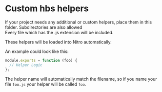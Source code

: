 # Custom hbs helpers

If your project needs any additional or custom helpers, place them in this folder. Subdirectories are also allowed  
Every file which has the .js extension will be included.

These helpers will be loaded into Nitro automatically.

An example could look like this:

```js
module.exports = function (foo) {
  // Helper Logic
};
```

The helper name will automatically match the filename, so if you name your file `foo.js` your helper will be called `foo`.
